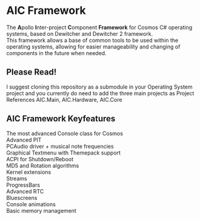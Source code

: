 # AIC Framework
The **A**pollo **I**nter-project **C**omponent **Framework** for Cosmos C# operating systems, based on Dewitcher and Dewitcher 2 framework.  
This framework allows a base of common tools to be used within the operating systems, allowing for easier manageability and changing of components in the future when needed.   
  
## Please Read!
I suggest cloning this repository as a submodule in your Operating System project and you currently do need to add the three main projects as Project References
AIC.Main, AIC.Hardware, AIC.Core  


## AIC Framework Keyfeatures  
  
The most advanced Console class for Cosmos  
Advanced PIT  
PCAudio driver + musical note frequencies  
Graphical Textmenu with Themepack support  
ACPI for Shutdown/Reboot  
MD5 and Rotation algorithms  
Kernel extensions  
Streams  
ProgressBars  
Advanced RTC  
Bluescreens   
Console animations  
Basic memory management  
